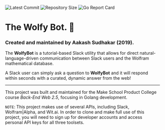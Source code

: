 ![Latest Commit](https://img.shields.io/github/last-commit/AakashSudhakar/wolfybot.svg?style=flat)
![Repository Size](https://img.shields.io/github/repo-size/AakashSudhakar/wolfybot.svg?style=flat)
![Go Report Card](https://goreportcard.com/badge/AakashSudhakar/wolfybot)

# The Wolfy Bot. :wolf:

### Created and maintained by Aakash Sudhakar (2019).

The **WolfyBot** is a tutorial-based Slack utility that allows for direct natural-language-driven communication between Slack users and the Wolfram mathematical database. 

A Slack user can simply ask a question to **WolfyBot** and it will respond within seconds with a curated, dynamic answer from the web!

***

This project was built and maintained for the Make School Product College course *Back-End Web 2.5*, focusing in Golang development. 

`NOTE`: This project makes use of several APIs, including Slack, Wolfram|Alpha, and Wit.ai. In order to clone and make full use of this project, you will need to sign up for developer accounts and access personal API keys for all three toolsets. 